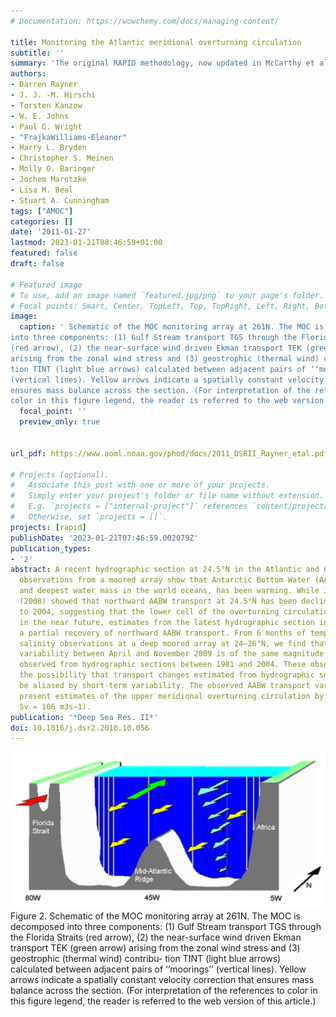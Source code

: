 ```yaml
---
# Documentation: https://wowchemy.com/docs/managing-content/

title: Monitoring the Atlantic meridional overturning circulation
subtitle: ''
summary: 'The original RAPID methodology, now updated in McCarthy et al. 2015.'
authors:
- Darren Rayner
- J. J. -M. Hirschi
- Torsten Kanzow
- W. E. Johns
- Paul G. Wright
- "FrajkaWilliams-Eleanor"
- Harry L. Bryden
- Christopher S. Meinen
- Molly O. Baringer
- Jochem Marotzke
- Lisa M. Beal
- Stuart A. Cunningham
tags: ["AMOC"]
categories: []
date: '2011-01-27'
lastmod: 2023-01-21T08:46:59+01:00
featured: false
draft: false

# Featured image
# To use, add an image named `featured.jpg/png` to your page's folder.
# Focal points: Smart, Center, TopLeft, Top, TopRight, Left, Right, BottomLeft, Bottom, BottomRight.
image:
  caption: ' Schematic of the MOC monitoring array at 261N. The MOC is decomposed
into three components: (1) Gulf Stream transport TGS through the Florida Straits
(red arrow), (2) the near-surface wind driven Ekman transport TEK (green arrow)
arising from the zonal wind stress and (3) geostrophic (thermal wind) contribu-
tion TINT (light blue arrows) calculated between adjacent pairs of ‘‘moorings’’
(vertical lines). Yellow arrows indicate a spatially constant velocity correction that
ensures mass balance across the section. (For interpretation of the references to
color in this figure legend, the reader is referred to the web version of this article.)'
  focal_point: ''
  preview_only: true


url_pdf: https://www.aoml.noaa.gov/phod/docs/2011_DSRII_Rayner_etal.pdf

# Projects (optional).
#   Associate this post with one or more of your projects.
#   Simply enter your project's folder or file name without extension.
#   E.g. `projects = ["internal-project"]` references `content/project/deep-learning/index.md`.
#   Otherwise, set `projects = []`.
projects: [rapid]
publishDate: '2023-01-21T07:46:59.002079Z'
publication_types:
- '2'
abstract: A recent hydrographic section at 24.5°N in the Atlantic and 6 months of
  observations from a moored array show that Antarctic Bottom Water (AABW), the densest
  and deepest water mass in the world oceans, has been warming. While Johnson et al.
  (2008) showed that northward AABW transport at 24.5°N has been declining from 1981
  to 2004, suggesting that the lower cell of the overturning circulation could halt
  in the near future, estimates from the latest hydrographic section in 2010 indicate
  a partial recovery of northward AABW transport. From 6 months of temperature and
  salinity observations at a deep moored array at 24–26°N, we find that short-term
  variability between April and November 2009 is of the same magnitude as the changes
  observed from hydrographic sections between 1981 and 2004. These observations highlight
  the possibility that transport changes estimated from hydrographic sections may
  be aliased by short-term variability. The observed AABW transport variability affects
  present estimates of the upper meridional overturning circulation by ±0.4 Sv (1
  Sv = 106 m3s−1).
publication: '*Deep Sea Res. II*'
doi: 10.1016/j.dsr2.2010.10.056
---
```


![figure](featured.png)
Figure 2. Schematic of the MOC monitoring array at 261N. The MOC is decomposed
into three components: (1) Gulf Stream transport TGS through the Florida Straits
(red arrow), (2) the near-surface wind driven Ekman transport TEK (green arrow)
arising from the zonal wind stress and (3) geostrophic (thermal wind) contribu-
tion TINT (light blue arrows) calculated between adjacent pairs of ‘‘moorings’’
(vertical lines). Yellow arrows indicate a spatially constant velocity correction that
ensures mass balance across the section. (For interpretation of the references to
color in this figure legend, the reader is referred to the web version of this article.)
